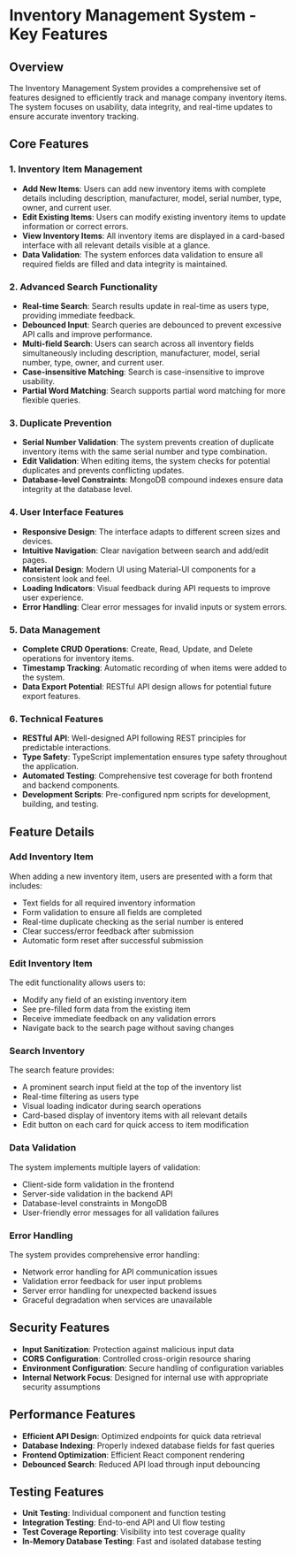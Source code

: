 # Inventory Management System - Key Features

## Overview
The Inventory Management System provides a comprehensive set of features designed to efficiently track and manage company inventory items. The system focuses on usability, data integrity, and real-time updates to ensure accurate inventory tracking.

## Core Features

### 1. Inventory Item Management
- **Add New Items**: Users can add new inventory items with complete details including description, manufacturer, model, serial number, type, owner, and current user.
- **Edit Existing Items**: Users can modify existing inventory items to update information or correct errors.
- **View Inventory Items**: All inventory items are displayed in a card-based interface with all relevant details visible at a glance.
- **Data Validation**: The system enforces data validation to ensure all required fields are filled and data integrity is maintained.

### 2. Advanced Search Functionality
- **Real-time Search**: Search results update in real-time as users type, providing immediate feedback.
- **Debounced Input**: Search queries are debounced to prevent excessive API calls and improve performance.
- **Multi-field Search**: Users can search across all inventory fields simultaneously including description, manufacturer, model, serial number, type, owner, and current user.
- **Case-insensitive Matching**: Search is case-insensitive to improve usability.
- **Partial Word Matching**: Search supports partial word matching for more flexible queries.

### 3. Duplicate Prevention
- **Serial Number Validation**: The system prevents creation of duplicate inventory items with the same serial number and type combination.
- **Edit Validation**: When editing items, the system checks for potential duplicates and prevents conflicting updates.
- **Database-level Constraints**: MongoDB compound indexes ensure data integrity at the database level.

### 4. User Interface Features
- **Responsive Design**: The interface adapts to different screen sizes and devices.
- **Intuitive Navigation**: Clear navigation between search and add/edit pages.
- **Material Design**: Modern UI using Material-UI components for a consistent look and feel.
- **Loading Indicators**: Visual feedback during API requests to improve user experience.
- **Error Handling**: Clear error messages for invalid inputs or system errors.

### 5. Data Management
- **Complete CRUD Operations**: Create, Read, Update, and Delete operations for inventory items.
- **Timestamp Tracking**: Automatic recording of when items were added to the system.
- **Data Export Potential**: RESTful API design allows for potential future export features.

### 6. Technical Features
- **RESTful API**: Well-designed API following REST principles for predictable interactions.
- **Type Safety**: TypeScript implementation ensures type safety throughout the application.
- **Automated Testing**: Comprehensive test coverage for both frontend and backend components.
- **Development Scripts**: Pre-configured npm scripts for development, building, and testing.

## Feature Details

### Add Inventory Item
When adding a new inventory item, users are presented with a form that includes:
- Text fields for all required inventory information
- Form validation to ensure all fields are completed
- Real-time duplicate checking as the serial number is entered
- Clear success/error feedback after submission
- Automatic form reset after successful submission

### Edit Inventory Item
The edit functionality allows users to:
- Modify any field of an existing inventory item
- See pre-filled form data from the existing item
- Receive immediate feedback on any validation errors
- Navigate back to the search page without saving changes

### Search Inventory
The search feature provides:
- A prominent search input field at the top of the inventory list
- Real-time filtering as users type
- Visual loading indicator during search operations
- Card-based display of inventory items with all relevant details
- Edit button on each card for quick access to item modification

### Data Validation
The system implements multiple layers of validation:
- Client-side form validation in the frontend
- Server-side validation in the backend API
- Database-level constraints in MongoDB
- User-friendly error messages for all validation failures

### Error Handling
The system provides comprehensive error handling:
- Network error handling for API communication issues
- Validation error feedback for user input problems
- Server error handling for unexpected backend issues
- Graceful degradation when services are unavailable

## Security Features
- **Input Sanitization**: Protection against malicious input data
- **CORS Configuration**: Controlled cross-origin resource sharing
- **Environment Configuration**: Secure handling of configuration variables
- **Internal Network Focus**: Designed for internal use with appropriate security assumptions

## Performance Features
- **Efficient API Design**: Optimized endpoints for quick data retrieval
- **Database Indexing**: Properly indexed database fields for fast queries
- **Frontend Optimization**: Efficient React component rendering
- **Debounced Search**: Reduced API load through input debouncing

## Testing Features
- **Unit Testing**: Individual component and function testing
- **Integration Testing**: End-to-end API and UI flow testing
- **Test Coverage Reporting**: Visibility into test coverage quality
- **In-Memory Database Testing**: Fast and isolated database testing